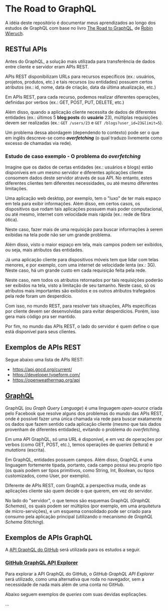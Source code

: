 # The Road to GraphQL

A idéia deste repositório é documentar meus aprendizados ao longo dos estudos de GraphQL com base no livro [The Road to GraphQL](https://www.roadtographql.com/), de [Robin Wieruch](https://www.robinwieruch.de/).

## RESTful APIs

Antes do GraphQL, a solução mais utilizada para transferência de dados entre cliente e servidor eram APIs REST.

APIs REST disponibilizam URLs para recursos específicos (ex.: usuários, projetos, produtos, etc.) e tais recursos (ou entidades) possuem certos atributos (ex.: id, nome, data de criação, data da última atualização, etc.)

Em APIs REST, para cada recurso, podemos realizar diferentes operações, definidas por verbos (ex.: GET, POST, PUT, DELETE, etc.)

Além disso, quando a aplicação cliente necessita de dados de diferentes entidades (ex.: últimos 5 **blog posts** do **usuário** 23), múltiplas requisições devem ser realizadas (ex.: `GET /users/23` e `GET /blogs?user_id=23&limit=5`).

Um problema dessa abordagem (dependendo to contexto) pode ser o que em inglês descreve-se como **_overfetching_** (o qual traduzo livremente como excesso de chamadas via rede).

### Estudo de caso exemplo - O problema do _overfetching_

Imagine que os dados de certas entidades (ex.: usuários e blogs) estão disponíveis em um mesmo servidor e diferentes aplicações cliente consomem dados deste servidor através de sua API. No entanto, estes diferentes clientes tem diferentes necessidades, ou até mesmo diferentes limitações.

Uma aplicação web desktop, por exemplo, tem o "luxo" de ter mais espaço em tela para exibir informações. Além disso, em certos casos, os dispositivos que rodam tais aplicações possuem mais poder computacional, ou até mesmo, internet com velocidade mais rápida (ex.: rede de fibra ótica).

Neste caso, fazer mais de uma requisição para buscar informações à serem exibidas na tela pode não ser um grande problema.

Além disso, visto o maior espaço em tela, mais campos podem ser exibidos, ou seja, mais atributos das entidades.

Já uma aplicação cliente para dispositivos móveis tem que lidar com telas menores, e por exemplo, com uma internet de velocidade lenta (ex.: 3G). Neste caso, há um grande custo em cada requisição feita pela rede.

Neste caso, nem todos os atributos retornados por tais requisições poderão ser exibidos na tela, visto a limitação de seu tamanho. Neste caso, só os atributos mais importantes são exibidos e os outros atributos trafegados pela rede foram um desperdício.

Com isso, no mundo REST, para resolver tais situações, APIs específicas por cliente devem ser desenvolvidas  para evitar desperdícios. Porém, isso gera mais código pra ser mantido.

Por fim, no mundo das APIs REST, o lado do servidor é quem define o que está disponível para seus clientes.

## Exemplos de APIs REST

Segue abaixo uma lista de APIs REST:

- https://api.gocd.org/current/
- https://developer.typeform.com/
- https://openweathermap.org/api

## [GraphQL](https://graphql.org)

GraphQL (ou _Graph Query Language_) é uma linguagem _open-source_ criada pelo Facebook que resolve alguns dos problemas do mundo das APIs REST, onde é possível fazer uma única chamada via rede para buscar exatamente os dados que fazem sentido cada aplicação cliente (mesmo que tais dados provenham de diferentes entidades), evitando o problema do _overfetching_.

Em uma API GraphQL, só uma URL é disponível, e em vez de operações por verbos (como GET, POST, etc.), temos operações de _queries_ (leitura) e _mutations_ (escrita).

Em GraphQL, entidades possuem campos. Além disso, GraphQL é uma linguagem fortemente tipada, portanto, cada campo possui seu proprio tipo (os quais podem ser tipos primitivos, como String, Int, Boolean, ou tipos customizados, como User, por exemplo).

Diferente de APIs REST, com GraphQL a perspectiva muda, onde as aplicações cliente são quem decide o que querem, em vez do servidor.

No lado do "servidor", o que temos são esquemas GraphQL (_GraphQL Schemas_), os quais podem ser múltiplos (por exemplo, em uma arquitetura de micro-servições), e um esquema consolidado pode ser criado para consumo pela aplicação principal (utilizando o mecanismo de _GraphQL Schema Stitching_).

## Exemplos de APIs GraphQL

A [API GraphQL do GitHub](https://docs.github.com/pt/graphql) será utilizada para os estudos a seguir.

### [GitHub GraphQL API Explorer](https://docs.github.com/pt/graphql/overview/explorer)

Para explorar a API GraphQL do GitHub, o _GitHub GraphQL API Explorer_ será utilizado, como uma alternativa que roda no navegador, sem a necessidade de nada mais além de uma conta no GitHub.

Abaixo seguem exemplos de _queries_ com suas devidas explicações.

...